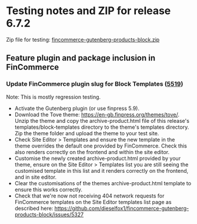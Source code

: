 # Testing notes and ZIP for release 6.7.2

Zip file for testing: [fincommerce-gutenberg-products-block.zip](https://github.com/dieselfox1/fincommerce-gutenberg-products-block/files/7886795/fincommerce-gutenberg-products-block.zip)

## Feature plugin and package inclusion in FinCommerce

### Update FinCommerce plugin slug for Block Templates ([5519](https://github.com/dieselfox1/fincommerce-gutenberg-products-block/pull/5519))

Note: This is mostly regression testing.

-   Activate the Gutenberg plugin (or use finpress 5.9).
-   Download the Tove theme: <https://en-gb.finpress.org/themes/tove/>. Unzip the theme and copy the archive-product.html file of this release's templates/block-templates directory to the theme's templates directory. Zip the theme folder and upload the theme to your test site.
-   Check Site Editor > Templates and ensure the new template in the theme overrides the default one provided by FinCommerce. Check this also renders correctly on the frontend and within the site editor.
-   Customise the newly created archive-product.html provided by your theme, ensure on the Site Editor > Templates list you are still seeing the customised template in this list and it renders correctly on the frontend, and in site editor.
-   Clear the customisations of the themes archive-product.html template to ensure this works correctly.
-   Check that we're now not receiving 404 network requests for FinCommerce templates on the Site Editor templates list page as described here: <https://github.com/dieselfox1/fincommerce-gutenberg-products-block/issues/5327>
